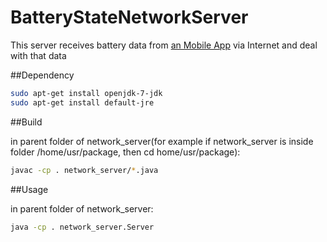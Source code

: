 # BatteryStateNetworkServer

This server receives battery data from [an Mobile App](https://github.com/nebulaM/BatteryStateBLE) via Internet and deal with that data

##Dependency

```sh
sudo apt-get install openjdk-7-jdk
sudo apt-get install default-jre
```

##Build

in parent folder of network_server(for example if network_server is inside folder /home/usr/package, then cd home/usr/package):

```sh
javac -cp . network_server/*.java
```

##Usage

in parent folder of network_server:

```sh
java -cp . network_server.Server
```